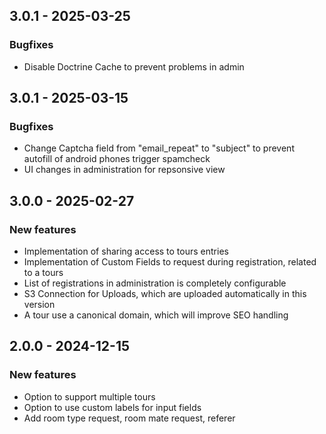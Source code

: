 ## 3.0.1 - 2025-03-25

### Bugfixes
  - Disable Doctrine Cache to prevent problems in admin

## 3.0.1 - 2025-03-15

### Bugfixes
  - Change Captcha field from "email_repeat" to "subject" to prevent autofill of android phones trigger spamcheck
  - UI changes in administration for repsonsive view
  
## 3.0.0 - 2025-02-27

### New features
  - Implementation of sharing access to tours entries
  - Implementation of Custom Fields to request during registration, related to a tours
  - List of registrations in administration is completely configurable
  - S3 Connection for Uploads, which are uploaded automatically in this version
  - A tour use a canonical domain, which will improve SEO handling

## 2.0.0 - 2024-12-15

### New features
  
  - Option to support multiple tours
  - Option to use custom labels for input fields
  - Add room type request, room mate request, referer
